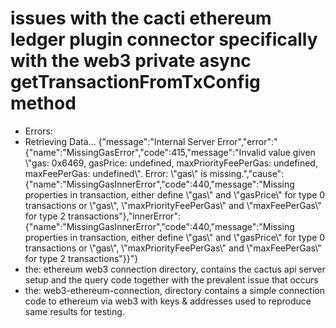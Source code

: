 # issues with the cacti ethereum ledger plugin connector specifically with the web3 private async getTransactionFromTxConfig method

- Errors:
- Retrieving Data...
{"message":"Internal Server Error","error":"{\"name\":\"MissingGasError\",\"code\":415,\"message\":\"Invalid value given \\\"gas: 0x6469, gasPrice: undefined, maxPriorityFeePerGas: undefined, maxFeePerGas: undefined\\\". Error: \\\"gas\\\" is missing.\",\"cause\":{\"name\":\"MissingGasInnerError\",\"code\":440,\"message\":\"Missing properties in transaction, either define \\\"gas\\\" and \\\"gasPrice\\\" for type 0 transactions or \\\"gas\\\", \\\"maxPriorityFeePerGas\\\" and \\\"maxFeePerGas\\\" for type 2 transactions\"},\"innerError\":{\"name\":\"MissingGasInnerError\",\"code\":440,\"message\":\"Missing properties in transaction, either define \\\"gas\\\" and \\\"gasPrice\\\" for type 0 transactions or \\\"gas\\\", \\\"maxPriorityFeePerGas\\\" and \\\"maxFeePerGas\\\" for type 2 transactions\"}}"}
- the: ethereum web3 connection directory, contains the cactus api server setup and the query code together with the prevalent issue that occurs
- the: web3-ethereum-connection, directory contains a simple connection code to ethereum via web3 with keys & addresses used to reproduce same results for testing.
